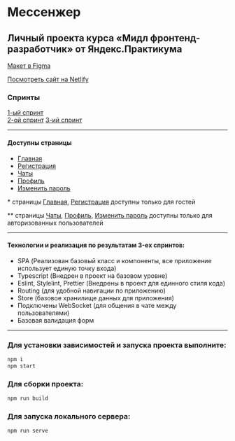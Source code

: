 # Мессенжер

## Личный проекта курса «Мидл фронтенд-разработчик» от Яндекс.Практикума

[Макет в Figma](https://www.figma.com/file/jF5fFFzgGOxQeB4CmKWTiE/Chat_external_link?node-id=0%3A1)

[Посмотреть сайт на Netlify](https://creative-dragon-c2a533.netlify.app/)

### Спринты

[1-ый спринт](https://github.com/archebaldo77/middle.messenger.praktikum.yandex/pull/1)  
[2-ой спринт](https://github.com/archebaldo77/middle.messenger.praktikum.yandex/pull/2)
[3-ий спринт](https://github.com/archebaldo77/middle.messenger.praktikum.yandex/pull/3)

---

#### Доступны страницы

- [Главная](https://creative-dragon-c2a533.netlify.app/)
- [Регистрация](https://creative-dragon-c2a533.netlify.app/register)
- [Чаты](https://creative-dragon-c2a533.netlify.app/chats)
- [Профиль](https://creative-dragon-c2a533.netlify.app/profile)
- [Изменить пароль](https://creative-dragon-c2a533.netlify.app/password)

\* страницы [Главная](https://creative-dragon-c2a533.netlify.app/), [Регистрация](https://creative-dragon-c2a533.netlify.app/register) доступны только для гостей

\*\* страницы [Чаты](https://creative-dragon-c2a533.netlify.app/chats), [Профиль](https://creative-dragon-c2a533.netlify.app/profile), [Изменить пароль](https://creative-dragon-c2a533.netlify.app/password) доступны только для авторизованных пользователей

---

#### Технологии и реализация по результатам 3-eх спринтов:

- SPA (Реализован базовый класс и компоненты, все приложение использует единую точку входа)
- Typescript (Внедрен в проект на базовом уровне)
- Eslint, Stylelint, Prettier (Внедрены в проект для единного стиля кода)
- Routing (для удобной навигации по приложению)
- Store (базовое хранилище данных для приложения)
- Подключены WebSocket (для общения в чате между пользователями)
- Базовая валидация форм

---

### Для установки зависимостей и запуска проекта выполните:

```sh
npm i
npm start
```

### Для сборки проекта:

```sh
npm run build
```

### Для запуска локального сервера:

```sh
npm run serve
```
